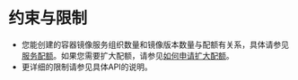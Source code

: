 # 约束与限制<a name="swr_02_0104"></a>

-   您能创建的容器镜像服务组织数量和镜像版本数量与配额有关系，具体请参见[服务配额](https://console.huaweicloud.com/console/?refrence=quota#/quota)。如果您需要扩大配额，请参见[如何申请扩大配额](https://support.huaweicloud.com/usermanual-iaas/zh-cn_topic_0040259342.html)。
-   更详细的限制请参见具体API的说明。

